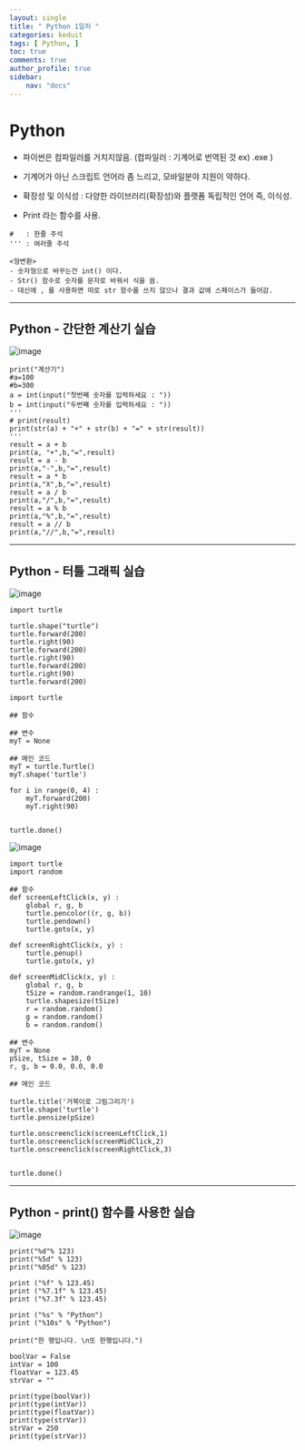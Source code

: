```yaml
---
layout: single
title: " Python 1일차 "
categories: keduit
tags: [ Python, ]
toc: true 
comments: true
author_profile: true
sidebar:
    nav: "docs"
---
```


# Python

* 파이썬은 컴파일러를 거치지않음. (컴파일러 : 기계어로 번역된 것 ex) .exe )

* 기계어가 아닌 스크립트 언어라 좀 느리고, 모바일분야 지원이 약하다.

* 확장성 및 이식성 : 다양한 라이브러리(확장성)와 플랫폼 독립적인 언어 즉, 이식성.

* Print 라는 함수를 사용. 


```
#   : 한줄 주석
''' : 여러줄 주석
```

```
<형변환>
- 숫자형으로 바꾸는건 int() 이다.
- Str() 함수로 숫자를 문자로 바꿔서 식을 씀. 
- 대신에 , 를 사용하면 따로 str 함수를 쓰지 않으나 결과 값에 스페이스가 들어감.
```

---


## Python - 간단한 계산기 실습

![image](https://user-images.githubusercontent.com/128279031/232652359-bf570d52-1c01-4a55-9b1a-77680ac9c15f.png)


```
print("계산기")
#a=100
#b=300
a = int(input("첫번째 숫자를 입력하세요 : "))
b = int(input("두번째 숫자를 입력하세요 : "))
'''
# print(result)
print(str(a) + "+" + str(b) + "=" + str(result))
'''
result = a + b
print(a, "+",b,"=",result)
result = a - b
print(a,"-",b,"=",result)
result = a * b
print(a,"X",b,"=",result)
result = a / b
print(a,"/",b,"=",result)
result = a % b
print(a,"%",b,"=",result)
result = a // b
print(a,"//",b,"=",result)
```

---

## Python - 터틀 그래픽 실습

![image](https://user-images.githubusercontent.com/128279031/232654644-8f0a822a-d731-4af2-8570-3d6cef45ce75.png)

```
import turtle

turtle.shape("turtle")
turtle.forward(200)
turtle.right(90)
turtle.forward(200)
turtle.right(90)
turtle.forward(200)
turtle.right(90)
turtle.forward(200)
```

```
import turtle

## 함수

## 변수
myT = None

## 메인 코드
myT = turtle.Turtle()
myT.shape('turtle')

for i in range(0, 4) :
    myT.forward(200)
    myT.right(90)


turtle.done()
```

![image](https://user-images.githubusercontent.com/128279031/232661749-debfdc2b-1e26-4978-95ab-578da8ab5cdc.png)

```
import turtle
import random

## 함수
def screenLeftClick(x, y) : 
    global r, g, b
    turtle.pencolor((r, g, b))
    turtle.pendown()
    turtle.goto(x, y)

def screenRightClick(x, y) :
    turtle.penup()
    turtle.goto(x, y)

def screenMidClick(x, y) :
    global r, g, b
    tSize = random.randrange(1, 10)
    turtle.shapesize(tSize)
    r = random.random()
    g = random.random()
    b = random.random()

## 변수
myT = None
pSize, tSize = 10, 0
r, g, b = 0.0, 0.0, 0.0

## 메인 코드

turtle.title('거북이로 그림그리기')
turtle.shape('turtle')
turtle.pensize(pSize)

turtle.onscreenclick(screenLeftClick,1)
turtle.onscreenclick(screenMidClick,2)
turtle.onscreenclick(screenRightClick,3)


turtle.done()
```

---

## Python - print() 함수를 사용한 실습

![image](https://user-images.githubusercontent.com/128279031/232665225-76c562d6-2f79-4429-8586-e1b2b34d89ef.png)

```
print("%d"% 123)
print("%5d" % 123)
print("%05d" % 123)

print ("%f" % 123.45)
print ("%7.1f" % 123.45)
print ("%7.3f" % 123.45)

print ("%s" % "Python")
print ("%10s" % "Python")

print("한 행입니다. \n또 한행입니다.")

boolVar = False
intVar = 100
floatVar = 123.45
strVar = ""

print(type(boolVar))
print(type(intVar))
print(type(floatVar))
print(type(strVar))
strVar = 250
print(type(strVar)) 
```